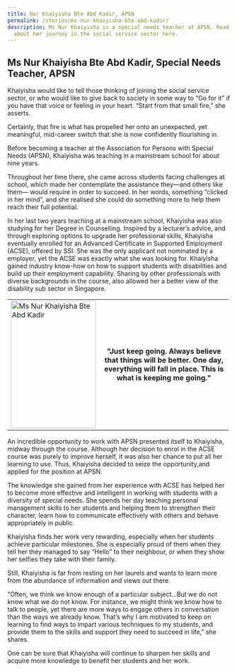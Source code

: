 ```yaml
---
title: Nur Khaiyisha Bte Abd Kadir, APSN
permalink: /stories/ms-nur-khaiyisha-bte-abd-kadir/
description: Ms Nur Khaiyisha is a special needs teacher at APSN. Read more
  about her journey in the social service sector here.
---
```



## Ms Nur Khaiyisha Bte Abd Kadir, Special Needs Teacher, APSN

Khaiyisha would like to tell those thinking of joining the social service sector, or who would like to give back to society in some  way to “Go for it” if you have that voice or feeling in your heart. “Start from that small fire,” she asserts.
 
Certainly, that fire is what has propelled her onto an unexpected, yet meaningful, mid-career switch that she is now confidently  flourishing in.
 
Before becoming a teacher at the Association for Persons with Special Needs (APSN), Khaiyisha was teaching in  a mainstream school for about nine years.

Throughout her time there, she came across students facing challenges at school,  which made her contemplate the assistance they—and others like them— would require in order to succeed. In her words, something “clicked in her mind”, and she realised she could do something more to help them reach their full potential.

In her last two years teaching at a mainstream school, Khaiyisha was also studying for her Degree in Counselling. Inspired by a lecturer’s advice, and through exploring options to upgrade her professional skills, Khaiyisha eventually enrolled for an Advanced Certificate in Supported Employment (ACSE), offered by SSI. She was the only applicant not nominated by a employer, yet the ACSE was exactly what she was looking for. Khaiyisha gained industry know-how on how to support students with disabilities and build up their employment capability. Sharing by other professionals with diverse backgrounds in the course, also allowed her a better view of the disability sub sector in Singapore.

<table align="center" border="0" cellpadding="1" cellspacing="1" style="width: 500px;">
	<tbody>
		<tr>
			<td style="width:40%;"><img alt="Ms Nur Khaiyisha Bte Abd Kadir" src="/images/stories/pages/ms-nur-khaiyisha-bte-abd-kadir.jpg" style="width: 192px; height: 288px;" /></td>
			<td style="text-align: center;"><strong style="text-align: center;">"Just keep going. Always believe that things will be better. One day, everything will fall in place. This is what is keeping me going."</strong></td>
  </tr>
	</tbody>
</table>

An incredible opportunity to work with APSN presented itself to Khaiyisha, midway through the course. Although her decision to enrol in the ACSE course was purely to improve herself, it was also her chance to put all her learning to use. Thus, Khaiyisha decided to seize the opportunity,and applied for the position at APSN.

The knowledge she gained from her experience with ACSE has helped her to become more effective and intelligent in working with students with a diversity of special needs. She spends her day teaching personal management skills to her students and helping them to strengthen their character, learn how to communicate effectively with others and behave appropriately in public.

Khaiyisha finds her work very rewarding, especially when her students achieve particular milestones. She is especially proud of them when they tell her they managed to say “Hello” to their neighbour, or when they show her selfies they take with their family.
 
Still, Khaiyisha is far from resting on her laurels and wants to learn more from the abundance of information and views out there.
 
“Often, we think we know enough of a particular subject…But we do not know what we do not know. For instance, we might think we know how to talk to people, yet there are more ways to engage others in conversation than the ways we already know. That’s why I am motivated to keep on learning to find ways to impart various techniques to my students, and provide them to the skills and support they need to succeed in life,” she shares.
 
One can be sure that Khaiyisha will continue to sharpen her skills and acquire more knowledge to benefit her students and her work.
